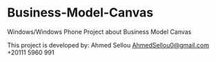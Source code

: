 # Business-Model-Canvas
Windows/Windows Phone Project about Business Model Canvas

This project is developed by: Ahmed Sellou 
AhmedSellou0@gmail.com
+20111 5960 991

